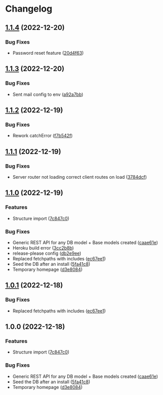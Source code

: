 # Changelog

## [1.1.4](https://github.com/Zenoo/fullstack-typescript-monorepo/compare/fullstack-typescript-monorepo-v1.1.3...fullstack-typescript-monorepo-v1.1.4) (2022-12-20)


### Bug Fixes

* Password reset feature ([20d4f63](https://github.com/Zenoo/fullstack-typescript-monorepo/commit/20d4f6382df91d1dd767f288720d7082decb22de))

## [1.1.3](https://github.com/Zenoo/fullstack-typescript-monorepo/compare/fullstack-typescript-monorepo-v1.1.2...fullstack-typescript-monorepo-v1.1.3) (2022-12-20)


### Bug Fixes

* Sent mail config to env ([a92a7bb](https://github.com/Zenoo/fullstack-typescript-monorepo/commit/a92a7bb635ecb1fee682392859e4f388ed1c3217))

## [1.1.2](https://github.com/Zenoo/fullstack-typescript-monorepo/compare/fullstack-typescript-monorepo-v1.1.1...fullstack-typescript-monorepo-v1.1.2) (2022-12-19)


### Bug Fixes

* Rework catchError ([f7b542f](https://github.com/Zenoo/fullstack-typescript-monorepo/commit/f7b542f568b118b8fa3578582f72d6fa174e5061))

## [1.1.1](https://github.com/Zenoo/fullstack-typescript-monorepo/compare/fullstack-typescript-monorepo-v1.1.0...fullstack-typescript-monorepo-v1.1.1) (2022-12-19)


### Bug Fixes

* Server router not loading correct client routes on load ([3784dcf](https://github.com/Zenoo/fullstack-typescript-monorepo/commit/3784dcff5273853834594e709f3a458404f19c12))

## [1.1.0](https://github.com/Zenoo/fullstack-typescript-monorepo/compare/fullstack-typescript-monorepo-v1.0.1...fullstack-typescript-monorepo-v1.1.0) (2022-12-19)


### Features

* Structure import ([7c847c0](https://github.com/Zenoo/fullstack-typescript-monorepo/commit/7c847c0c1a0d4600e5be421c6622c4affb4898db))


### Bug Fixes

* Generic REST API for any DB model + Base models created ([caae61e](https://github.com/Zenoo/fullstack-typescript-monorepo/commit/caae61e81c76a9fd7e0bf24c31bf6a82dce2ebd7))
* Heroku build error ([3cc2b8b](https://github.com/Zenoo/fullstack-typescript-monorepo/commit/3cc2b8bb50a7e7518c159b3956a64ab4aa2b8d8a))
* release-please config ([db2e9ee](https://github.com/Zenoo/fullstack-typescript-monorepo/commit/db2e9eed52975430f5d6064bf33a168930b2164c))
* Replaced fetchpaths with includes ([ec67ee1](https://github.com/Zenoo/fullstack-typescript-monorepo/commit/ec67ee1ebf67ed929b57cf84cc997bf1e71ee38b))
* Seed the DB after an install ([5fa41c8](https://github.com/Zenoo/fullstack-typescript-monorepo/commit/5fa41c872c3cd384062b6dbe7e09057d9b41c895))
* Temporary homepage ([d3e8084](https://github.com/Zenoo/fullstack-typescript-monorepo/commit/d3e808460d666e1c8254d3c8c16760c71582044b))

## [1.0.1](https://github.com/Zenoo/fullstack-typescript-monorepo/compare/v1.0.0...v1.0.1) (2022-12-18)


### Bug Fixes

* Replaced fetchpaths with includes ([ec67ee1](https://github.com/Zenoo/fullstack-typescript-monorepo/commit/ec67ee1ebf67ed929b57cf84cc997bf1e71ee38b))

## 1.0.0 (2022-12-18)


### Features

* Structure import ([7c847c0](https://github.com/Zenoo/fullstack-typescript-monorepo/commit/7c847c0c1a0d4600e5be421c6622c4affb4898db))


### Bug Fixes

* Generic REST API for any DB model + Base models created ([caae61e](https://github.com/Zenoo/fullstack-typescript-monorepo/commit/caae61e81c76a9fd7e0bf24c31bf6a82dce2ebd7))
* Seed the DB after an install ([5fa41c8](https://github.com/Zenoo/fullstack-typescript-monorepo/commit/5fa41c872c3cd384062b6dbe7e09057d9b41c895))
* Temporary homepage ([d3e8084](https://github.com/Zenoo/fullstack-typescript-monorepo/commit/d3e808460d666e1c8254d3c8c16760c71582044b))

